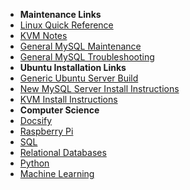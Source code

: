 - **Maintenance Links**
 - [Linux Quick Reference](/ubuntu/linux_notes)
 - [KVM Notes](/ubuntu/package_operations/kvm_notes)
 - [General MySQL Maintenance](/ubuntu/package_operations/mysql_maintenance)
 - [General MySQL Troubleshooting](/ubuntu/package_operations/mysql_troubleshooting)
- **Ubuntu Installation Links**
 - [Generic Ubuntu Server Build](/ubuntu/server_build) 
 - [New MySQL Server Install Instructions](/ubuntu/package_install/mysql_install)
 - [KVM Install Instructions](/ubuntu/package_install/kvm_install)
- **Computer Science**
 - [Docsify](/learn_to_code/docsify/)
 - [Raspberry Pi](/learn_to_code/raspberry_pi/) 
 - [SQL](/learn_to_code/relational_databases/sql)
 - [Relational Databases](/learn_to_code/relational_databases/)
 - [Python](/learn_to_code/python/)
 - [Machine Learning](/learn_to_code/machine_learning/) 

